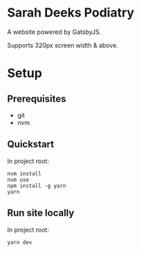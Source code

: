 # Sarah Deeks Podiatry

A website powered by GatsbyJS.

Supports 320px screen width & above.

# Setup 

## Prerequisites
- git
- nvm

## Quickstart
In project root:
```
nvm install
nvm use
npm install -g yarn
yarn
```

## Run site locally
In project root:
```
yarn dev
```
